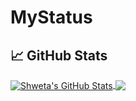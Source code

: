 # MyStatus

## &#x1f4c8; GitHub Stats

<a href="https://github.com/shwetapachori1/shwetapachori1">
  <img align="center" src="https://github-readme-stats.vercel.app/api?username=shwetapachori1&show_icons=true&theme=merko" alt="Shweta's GitHub Stats" />
</a>

<a href="https://github.com/shwetapachori1/shwetapachori1">
  <img align="center" src="https://github-readme-stats.vercel.app/api/top-langs/?username=shwetapachori1&layout=compact" />
</a>

